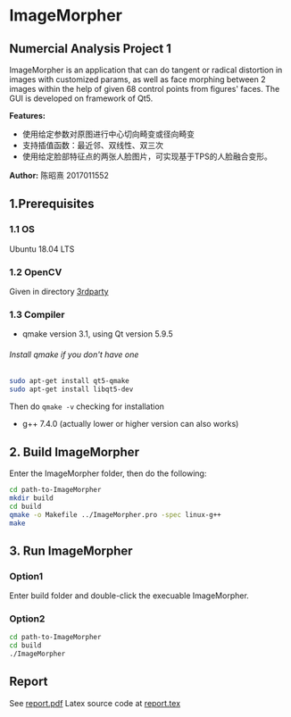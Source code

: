 # ImageMorpher
## Numercial Analysis Project 1

ImageMorpher is an application that can do tangent or radical distortion in images with customized params, as well as face morphing between 2 images within the help of given 68 control points from figures' faces. The GUI is developed on framework of Qt5.

**Features:**

- 使用给定参数对原图进行中心切向畸变或径向畸变
- 支持插值函数：最近邻、双线性、双三次
- 使用给定脸部特征点的两张人脸图片，可实现基于TPS的人脸融合变形。


**Author:** 陈昭熹 2017011552

## 1.Prerequisites

### 1.1 OS

Ubuntu 18.04 LTS

### 1.2 OpenCV

Given in directory [3rdparty](3rdparty/opencv2)

### 1.3 Compiler

- qmake version 3.1, using Qt version 5.9.5
###### Install qmake if you don't have one
```bash
sudo apt-get install qt5-qmake
sudo apt-get install libqt5-dev
```
Then do ```qmake -v``` checking for installation

- g++ 7.4.0 (actually lower or higher version can also works)

## 2. Build ImageMorpher
Enter the ImageMorpher folder, then do the following:
```bash
cd path-to-ImageMorpher
mkdir build
cd build
qmake -o Makefile ../ImageMorpher.pro -spec linux-g++
make
```

## 3. Run ImageMorpher

### Option1
Enter build folder and double-click the execuable ImageMorpher.

### Option2
```bash
cd path-to-ImageMorpher
cd build
./ImageMorpher
```

## Report
See [report.pdf](report.pdf)
Latex source code at [report.tex](report.tex)